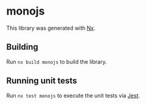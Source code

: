 # monojs

This library was generated with [Nx](https://nx.dev).

## Building

Run `nx build monojs` to build the library.

## Running unit tests

Run `nx test monojs` to execute the unit tests via [Jest](https://jestjs.io).
